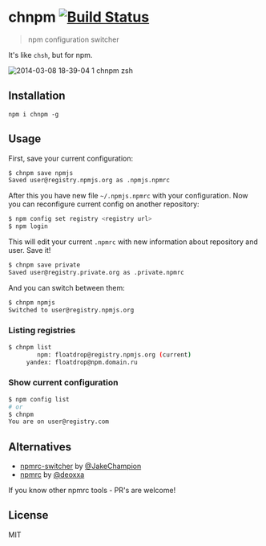 # chnpm [![Build Status](https://travis-ci.org/floatdrop/chnpm.png?branch=master)](https://travis-ci.org/floatdrop/chnpm)
> npm configuration switcher

It's like `chsh`, but for npm.

![2014-03-08 18-39-04 1 chnpm zsh](https://f.cloud.github.com/assets/365089/2365351/c7e34308-a6be-11e3-9c2e-862373d96c06.png)

## Installation
```
npm i chnpm -g
```

## Usage

First, save your current configuration:

```bash
$ chnpm save npmjs
Saved user@registry.npmjs.org as .npmjs.npmrc
```

After this you have new file `~/.npmjs.npmrc` with your configuration. Now you can reconfigure current config on another repository:

```bash
$ npm config set registry <registry url>
$ npm login
```

This will edit your current `.npmrc` with new information about repository and user. Save it!

```bash
$ chnpm save private
Saved user@registry.private.org as .private.npmrc
```

And you can switch between them:

```bash
$ chnpm npmjs
Switched to user@registry.npmjs.org
```

### Listing registries
```bash
$ chnpm list
        npm: floatdrop@registry.npmjs.org (current)
     yandex: floatdrop@npm.domain.ru
```

### Show current configuration
```bash
$ npm config list
# or
$ chnpm
You are on user@registry.com
```

## Alternatives

 * [npmrc-switcher](https://github.com/BBC-News/npmrc-switcher) by [@JakeChampion](https://github.com/JakeChampion)
 * [npmrc](https://github.com/deoxxa/npmrc) by [@deoxxa](https://github.com/deoxxa)

If you know other npmrc tools - PR's are welcome!


## License

MIT
